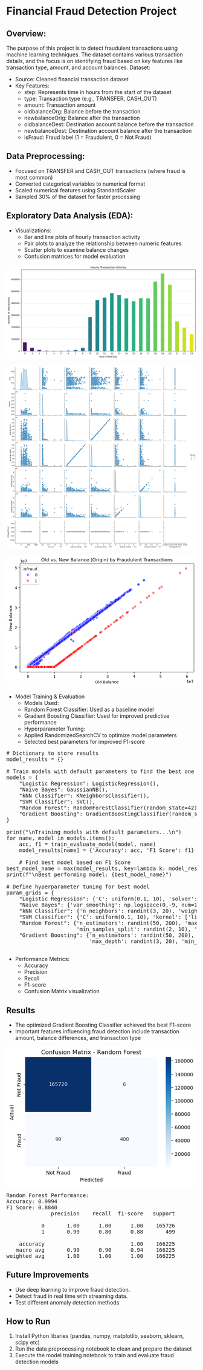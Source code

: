 

# Financial Fraud Detection Project

## Overview:

The purpose of this project is to detect fraudulent transactions using machine learning techniques. The dataset contains various transaction details, and the focus is on identifying fraud based on key features like transaction type, amount, and account balances.
Dataset:

* Source: Cleaned financial transaction dataset
* Key Features:
    * step: Represents time in hours from the start of the dataset
    * type: Transaction type (e.g., TRANSFER, CASH_OUT)
    * amount: Transaction amount
    * oldbalanceOrg: Balance before the transaction
    * newbalanceOrig: Balance after the transaction
    * oldbalanceDest: Destination account balance before the transaction
    * newbalanceDest: Destination account balance after the transaction
    * isFraud: Fraud label (1 = Fraudulent, 0 = Not Fraud)


## Data Preprocessing:

* Focused on TRANSFER and CASH_OUT transactions (where fraud is most common)
* Converted categorical variables to numerical format
* Scaled numerical features using StandardScaler
* Sampled 30% of the dataset for faster processing


## Exploratory Data Analysis (EDA):

* Visualizations:
    * Bar and line plots of hourly transaction activity
    * Pair plots to analyze the relationship between numeric features
    * Scatter plots to examine balance changes
    * Confusion matrices for model evaluation

![alt text](image-3.png) 

![alt text](image-4.png) 

![alt text](image-5.png)



* Model Training & Evaluation
    * Models Used:
    * Random Forest Classifier: Used as a baseline model
    * Gradient Boosting Classifier: Used for improved predictive performance
    * Hyperparameter Tuning:
    * Applied RandomizedSearchCV to optimize model parameters
    * Selected best parameters for improved F1-score

<pre>
# Dictionary to store results
model_results = {}

# Train models with default parameters to find the best one
models = {
    "Logistic Regression": LogisticRegression(),
    "Naive Bayes": GaussianNB(),
    "kNN Classifier": KNeighborsClassifier(),
    "SVM Classifier": SVC(),
    "Random Forest": RandomForestClassifier(random_state=42),
    "Gradient Boosting": GradientBoostingClassifier(random_state=42)
}

print("\nTraining models with default parameters...\n")
for name, model in models.items():
    acc, f1 = train_evaluate_model(model, name)
    model_results[name] = {'Accuracy': acc, 'F1 Score': f1}

    # Find best model based on F1 Score
best_model_name = max(model_results, key=lambda k: model_results[k]['F1 Score'])
print(f"\nBest performing model: {best_model_name}")

# Define hyperparameter tuning for best model
param_grids = {
    "Logistic Regression": {'C': uniform(0.1, 10), 'solver': ['liblinear', 'saga'], 'max_iter': [100, 200]},
    "Naive Bayes": {'var_smoothing': np.logspace(0,-9, num=100)},
    "kNN Classifier": {'n_neighbors': randint(3, 20), 'weights': ['uniform', 'distance'], 'p': [1, 2]},
    "SVM Classifier": {'C': uniform(0.1, 10), 'kernel': ['linear', 'rbf'], 'gamma': ['scale', 'auto']},
    "Random Forest": {'n_estimators': randint(50, 200), 'max_depth': randint(3, 20), 
                      'min_samples_split': randint(2, 10), 'min_samples_leaf': randint(1, 10), 'bootstrap': [True, False]},
    "Gradient Boosting": {'n_estimators': randint(50, 200), 'learning_rate': uniform(0.01, 0.2),
                          'max_depth': randint(3, 20), 'min_samples_split': randint(2, 10), 'min_samples_leaf': randint(1, 10)}

</pre>


* Performance Metrics:
    * Accuracy
    * Precision
    * Recall
    * F1-score
    * Confusion Matrix visualization

## Results

* The optimized Gradient Boosting Classifier achieved the best F1-score
* Important features influencing fraud detection include transaction amount, balance differences, and transaction type

![alt text](image.png) 

<pre>
Random Forest Performance:
Accuracy: 0.9994
F1 Score: 0.8840
              precision    recall  f1-score   support

           0       1.00      1.00      1.00    165726
           1       0.99      0.80      0.88       499

    accuracy                           1.00    166225
   macro avg       0.99      0.90      0.94    166225
weighted avg       1.00      1.00      1.00    166225
</pre>

## Future Improvements

* Use deep learning to improve fraud detection.
* Detect fraud in real time with streaming data.
* Test different anomaly detection methods.

## How to Run

1. Install Python libaries (pandas, numpy, matplotlib, seaborn, sklearn, scipy etc)
2. Run the data preprocessing notebook to clean and prepare the dataset
3. Execute the model training notebook to train and evaluate fraud detection models